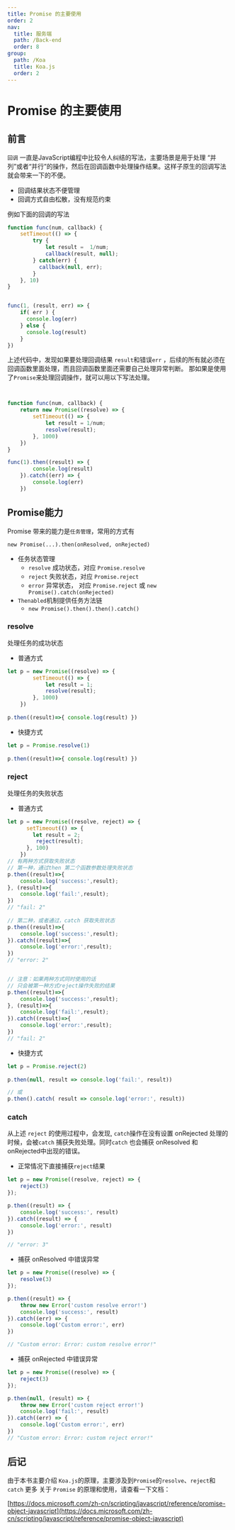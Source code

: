 ```yaml
---
title: Promise 的主要使用
order: 2
nav:
  title: 服务端
  path: /Back-end
  order: 8
group:
  path: /Koa
  title: Koa.js
  order: 2
---
```


# Promise 的主要使用

## 前言

`回调` 一直是JavaScript编程中比较令人纠结的写法，主要场景是用于处理 “并列”或者“并行”的操作，然后在回调函数中处理操作结果。这样子原生的回调写法就会带来一下的不便。

- 回调结果状态不便管理
- 回调方式自由松散，没有规范约束

例如下面的回调的写法

```js
function func(num, callback) {
    setTimeout(() => {
        try {
            let result =  1/num;
            callback(result, null);
        } catch(err) {
          callback(null, err);
        }
    }, 10)
}


func(1, (result, err) => {
    if( err ) {
      console.log(err)
    } else {
      console.log(result)
    }   
})
```

上述代码中，发现如果要处理回调结果 `result`和错误`err` ，后续的所有就必须在回调函数里面处理，而且回调函数里面还需要自己处理异常判断。
那如果是使用了`Promise`来处理回调操作，就可以用以下写法处理。

```js


function func(num, callback) {
    return new Promise((resolve) => {
        setTimeout(() => { 
            let result = 1/num;
            resolve(result); 
        }, 1000)
    })
}

func(1).then((result) => { 
        console.log(result)
    }).catch((err) => { 
        console.log(err)
    })
```



## Promise能力

Promise 带来的能力是`任务管理`，常用的方式有

`new Promise(...).then(onResolved, onRejected)`

- 任务状态管理
    - `resolve` 成功状态，对应 `Promise.resolve`
    - `reject` 失败状态，对应 `Promise.reject`
    - `error` 异常状态， 对应 `Promise.reject` 或 `new Promise().catch(onRejected)`
- `Thenabled`机制提供任务方法链 
    - `new Promise().then().then().catch()`

### resolve

处理任务的成功状态

- 普通方式

```js
let p = new Promise((resolve) => {
        setTimeout(() => { 
            let result = 1;
            resolve(result); 
        }, 1000)
    })
    
p.then((result)=>{ console.log(result) })
```

- 快捷方式

```js
let p = Promise.resolve(1)
    
p.then((result)=>{ console.log(result) })
```

### reject

处理任务的失败状态

- 普通方式

```js
let p = new Promise((resolve, reject) => {
      setTimeout(() => {
        let result = 2;
         reject(result);
      }, 100)
    })
// 有两种方式获取失败状态
// 第一种，通过then 第二个函数参数处理失败状态
p.then((result)=>{ 
    console.log('success:',result);
}, (result)=>{ 
    console.log('fail:',result);
})
// "fail: 2"
       
// 第二种，或者通过，catch 获取失败状态
p.then((result)=>{ 
    console.log('success:',result);
}).catch((result)=>{ 
    console.log('error:',result);
})
// "error: 2"


// 注意：如果两种方式同时使用的话
// 只会被第一种方式reject操作失败的结果
p.then((result)=>{ 
    console.log('success:',result);
}, (result)=>{ 
    console.log('fail:',result);
}).catch((result)=>{ 
    console.log('error:',result);
})
// "fail: 2"

```

- 快捷方式

```js
let p = Promise.reject(2)
   
p.then(null, result => console.log('fail:', result))

// 或
p.then().catch( result => console.log('error:', result))
```


### catch

从上述 `reject` 的使用过程中，会发现, `catch`操作在没有设置 onRejected 处理的时候，会被`catch` 捕获失败处理。同时`catch` 也会捕获 onResolved 和 onRejected中出现的错误。

- 正常情况下直接捕获`reject`结果

```js
let p = new Promise((resolve, reject) => {
    reject(3)
});

p.then((result) => {
    console.log('success:', result)
}).catch((result) => {
    console.log('error:', result)
})

// "error: 3"
```


- 捕获 onResolved 中错误异常

```js
let p = new Promise((resolve) => {
    resolve(3)
});

p.then((result) => {
    throw new Error('custom resolve error!')
    console.log('success:', result)
}).catch((err) => {
    console.log('Custom error:', err)
})

// "Custom error: Error: custom resolve error!"

```

- 捕获 onRejected 中错误异常

```js
let p = new Promise((resolve) => {
    reject(3)
});

p.then(null, (result) => {
    throw new Error('custom reject error!')
    console.log('fail:', result)
}).catch((err) => {
    console.log('Custom error:', err)
})
// "Custom error: Error: custom reject error!"
```


## 后记

由于本书主要介绍 `Koa.js`的原理，主要涉及到`Promise`的`resolve`、`reject`和`catch` 更多 关于 `Promise` 的原理和使用，请查看一下文档：

[https://docs.microsoft.com/zh-cn/scripting/javascript/reference/promise-object-javascript](https://docs.microsoft.com/zh-cn/scripting/javascript/reference/promise-object-javascript)




